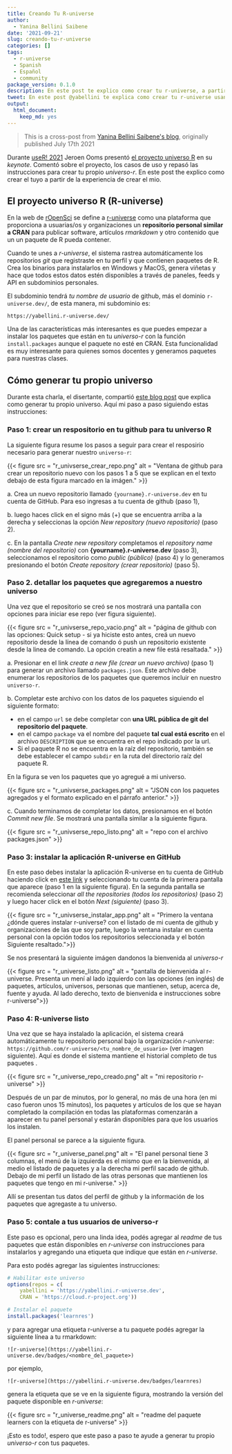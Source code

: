```yaml
---
title: Creando Tu R-universe
author:
  - Yanina Bellini Saibene
date: '2021-09-21'
slug: creando-tu-r-universe
categories: []
tags:
  - r-universe
  - Spanish
  - Español
  - community
package_version: 0.1.0
description: En este post te explico como crear tu r-universe, a partir de la experiencia de crear el mio.
tweet: En este post @yabellini te explica como crear tu r-universe usando como ejemplo el paso a paso de crear el suyo.
output:
  html_document:
    keep_md: yes
---
```



> This is a cross-post from 
> [Yanina Bellini Saibene's blog](https://yabellini.netlify.app/es/post/r_universe/), 
> originally published July 17th 2021

Durante [useR! 2021](https://user2021.r-project.org/) Jeroen Ooms presentó [el proyecto universo R](https://jeroen.github.io/user2021/#1) en su *keynote*. 
Comentó sobre el proyecto, los casos de uso y repasó las instrucciones para crear tu propio *universo-r*. En este post the explico como crear el tuyo a partir de la experiencia de crear el mio.


## El proyecto universo R (R-universe)

En la web de [rOpenSci](https://ropensci.org/) se define a [r-universe](https://r-universe.dev/organizations/) como una plataforma que proporciona a usuarias/os y organizaciones un **repositorio personal similar a CRAN** para publicar software, artículos *rmarkdown* y otro contenido que un un paquete de R pueda contener.


Cuando te unes a *r-universe*, el sistema rastrea automáticamente los repositorios *git* que registraste en tu perfil y que contienen paquetes de R. 
Crea los binarios para instalarlos en Windows y MacOS, genera viñetas y hace que todos estos datos estén disponibles a través de paneles, feeds y API en subdominios personales.

El subdominio tendrá *tu nombre de usuario* de github, más el dominio `r-universe.dev/`, de esta manera, mi subdominio es:

`https://yabellini.r-universe.dev/`

Una de las características más interesantes es que puedes empezar a instalar los paquetes que están en tu *universo-r* con la función `install.packages` aunque el paquete no esté en CRAN. 
Esta funcionalidad es muy interesante para quienes somos docentes y generamos paquetes para nuestras clases.

## Cómo generar tu propio universo

Durante esta charla, el disertante, compartió [este blog post](blog/2021/06/22/setup-runiverse/) que explica como generar tu propio universo. Aquí mi paso a paso siguiendo estas instrucciones:


### Paso 1: crear un respositorio en tu github para tu universo R

La siguiente figura resume los pasos a seguir para crear el resposirio necesario para generar nuestro `universo-r`:

{{< figure src = "r_univserse_crear_repo.png" alt = "Ventana de github para crear un repositorio nuevo con los pasos 1 a 5 que se explican en el texto debajo de esta figura marcado en la imágen." >}}


a. Crea un nuevo repositorio llamado `{yourname}.r-universe.dev` en tu cuenta de GitHub. Para eso ingresas a tu cuenta de github (paso 1),

b. luego haces click en el signo más (+) que se encuentra arriba a la derecha y seleccionas la opción *New repository (nuevo repositorio)* (paso 2).

c. En la pantalla *Create new repository* completamos el *repository name (nombre del repositorio)* con **{yourname}.r-universe.dev** (paso 3), seleccionamos el repositorio como *public (público)* (paso 4) y lo generamos presionando el botón *Create repository (crear repositorio)* (paso 5).

### Paso 2. detallar los paquetes que agregaremos a nuestro universo
Una vez que el repositorio se creó se nos mostrará una pantalla con opciones para iniciar ese repo (ver figura siguiente).

{{< figure src = "r_univserse_repo_vacio.png" alt = "página de github con las opciones: Quick setup - si ya hiciste esto antes, creá un nuevo repositorio desde la línea de comando ó push un repositorio existente desde la linea de comando. La opción creatin a new file está resaltada." >}}

a. Presionar en el link *create a new file (crear un nuevo archivo)* (paso 1) para generar un archivo llamado `packages.json`. Este archivo debe enumerar los repositorios de los paquetes que queremos incluir en nuestro `universo-r`.

b. Completar este archivo con los datos de los paquetes siguiendo el siguiente formato:

  - en el campo `url` se debe completar con **una URL pública de git del repositorio del paquete**.
  - en el campo `package` va el nombre del paquete **tal cual está escrito** en el archivo `DESCRIPTION` que se encuentra en el repo indicado por la url.
  - Si el paquete R no se encuentra en la raíz del repositorio, también se debe establecer el campo `subdir` en la ruta del directorio raíz del paquete R.

En la figura se ven los paquetes que yo agregué a mi universo.

{{< figure src = "r_univserse_packages.png" alt = "JSON con los paquetes agregados y el formato explicado en el párrafo anterior." >}}

c. Cuando terminamos de completar los datos, presionamos en el botón _Commit new file_. Se mostrará una pantalla similar a la siguiente figura.

{{< figure src = "r_univserse_repo_listo.png" alt = "repo con el archivo packages.json" >}}


### Paso 3: instalar la aplicación R-universe en GitHub

En este paso debes instalar la aplicación R-universe en tu cuenta de GitHub haciendo click en [este link](https://github.com/apps/r-universe/installations/new) y seleccionando tu cuenta de la primera pantalla que aparece (paso 1 en la siguiente figura). 
En la segunda pantalla se recomienda seleccionar *all the repositories (todos los repositorios)* (paso 2) y luego hacer click en el botón *Next (siguiente)* (paso 3).

{{< figure src = "r_univserse_instalar_app.png" alt = "Primero la ventana ¿dónde queres instalar r-universe? con el listado de mi cuenta de github y organizaciones de las que soy parte, luego la ventana instalar en cuenta personal con la opción todos los repositorios seleccionada y el botón Siguiente resaltado.">}}

Se nos presentará la siguiente imágen dandonos la bienvenida al *universo-r*

{{< figure src = "r_universe_listo.png" alt = "pantalla de bienvenida al r-universe.  Presenta un mení al lado izquierdo con las opciones (en inglés) de paquetes, artículos, universos, personas que mantienen, setup, acerca de, fuente y ayuda. Al lado derecho, texto de bienvenida e instrucciones sobre r-universe">}}


### Paso 4: R-universe listo

Una vez que se haya instalado la aplicación, el sistema creará automáticamente tu repositorio personal bajo la organización *r-universe*: `https://github.com/r-universe/<tu_nombre_de_usuario>` (ver imagen siguiente). Aquí es donde el sistema mantiene el historial completo de tus paquetes .

{{< figure src = "r_universe_repo_creado.png" alt = "mi repositorio r-universe" >}}

Después de un par de minutos, por lo general, no más de una hora (en mi caso fueron unos 15 minutos), los paquetes y artículos de los que se hayan completado la compilación en todas las plataformas comenzarán a aparecer en tu panel personal y estarán disponibles para que los usuarios los instalen.

El panel personal se parece a la siguiente figura.

{{< figure src = "r_universe_panel.png" alt = "El panel personal tiene 3 columnas, el menú de la izquierda es el mismo que en la bienvenida, al medio el listado de paquetes y a la derecha mi perfil sacado de github.  Debajo de mi perfil un listado de las otras personas que mantienen los paquetes que tengo en mi r-universe." >}}

Allí se presentan tus datos del perfil de github y la información de los paquetes que agregaste a tu universo.


### Paso 5: contale a tus usuarios de universo-r

Este paso es opcional, pero una linda idea, podés agregar al *readme* de tus paquetes que están disponibles en *r-universe* con instrucciones para instalarlos y agregando una etiqueta que indique que están en *r-universe*.

Para esto podés agregar las siguientes instrucciones:

```r
# Habilitar este universo
options(repos = c(
    yabellini = 'https://yabellini.r-universe.dev',
    CRAN = 'https://cloud.r-project.org'))

# Instalar el paquete
install.packages('learnres')
```

y para agregar una etiqueta r-universe a tu paquete podés agregar la siguiente línea a tu rmarkdown:

`![r-universe](https://yabellini.r-universe.dev/badges/<nombre_del_paquete>)`

por ejemplo,

`![r-universe](https://yabellini.r-universe.dev/badges/learnres)`

genera la etiqueta que se ve en la siguiente figura, mostrando la versión del paquete disponible en *r-universe*:

{{< figure src = "r_universe_readme.png" alt = "readme del paquete learners con la etiqueta de r-universe" >}}

¡Esto es todo!, espero que este paso a paso te ayude a generar tu propio *universo-r* con tus paquetes.
